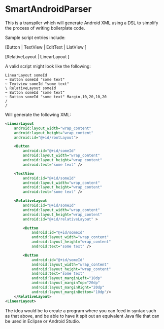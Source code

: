 # SmartAndroidParser
This is a transpiler which will generate Android XML using a DSL to simplify the process of writing boilerplate code.

Sample script entries include:

[Button | TextView | EditText | ListView ] 

[RelativeLayout | LinearLayout ] 

A valid script might look like the following:
```
LinearLayout someId
~ Button someId "some text"
~ Textview someId "some text"
\ RelativeLayout someId
~ Button someId "some text"
~ Button someId "some text" Margin,10,20,10,20
/
/
```

Will generate the following XML:

```xml
<LinearLayout
	android:layout_width="wrap_content"
	android:layout_height="wrap_content"
	android:id="@+id/rootLayout">

	<Button
		android:id="@+id/someId"
		android:layout_width="wrap_content"
		android:layout_height="wrap_content" 
		android:text="some text" />

	<TextView
		android:id="@+id/someId"
		android:layout_width="wrap_content"
		android:layout_height="wrap_content" 
		android:text="some text" />

	<RelativeLayout
		android:id="@+id/someId"
		android:layout_width="wrap_content"
		android:layout_height="wrap_content"
		android:id="@+id/relativeLayout" >

		<Button
			android:id="@+id/someId"
			android:layout_width="wrap_content"
			android:layout_height="wrap_content"
			android:text="some text" />

		<Button
			android:id="@+id/someId"
			android:layout_width="wrap_content"
			android:layout_height="wrap_content"
			android:text="some text"
			android:layout_marginLeft="10dp"
			android:layout_marginTop="20dp" 
			android:layout_marginRight="20dp"
			android:layout_marginBottom="10dp"/>
	</RelativeLayout>
<LinearLayout>	
```

The idea would be to create a program where you can feed in syntax such as that above, and be able to have it spit out an equivalent Java file that can be used in Eclipse or Android Studio.
